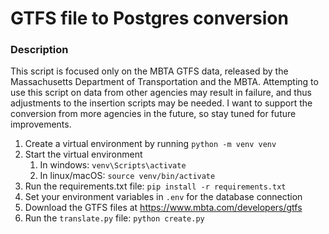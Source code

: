 # GTFS file to Postgres conversion

### Description
This script is focused only on the MBTA GTFS data, released by the Massachusetts Department of Transportation and the MBTA. Attempting to use this script on data from other agencies may result in failure, and thus adjustments to the insertion scripts may be needed. I want to support the conversion from more agencies in the future, so stay tuned for future improvements.

1. Create a virtual environment by running `python -m venv venv`
2. Start the virtual environment
    1. In windows: `venv\Scripts\activate`
    2. In linux/macOS: `source venv/bin/activate`
3. Run the requirements.txt file: `pip install -r requirements.txt`
4. Set your environment variables in `.env` for the database connection
5. Download the GTFS files at https://www.mbta.com/developers/gtfs
6. Run the `translate.py` file: `python create.py`